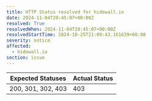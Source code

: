 ```yaml
---
title: HTTP Status resolved for hidewall.io
date: 2024-11-04T20:45:07+00:00Z
resolved: True
resolvedWhen: 2024-11-04T20:45:07+00:00Z
resolvedStartTime: 2024-10-25T21:09:43.161639+00:00
severity: notice
affected:
  - hidewall.io
section: issue
---
```


| Expected Statuses | Actual Status  |
|-------------------|----------------|
| 200, 301, 302, 403 | 403 |
